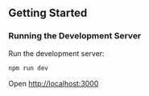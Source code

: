 ## Getting Started

### Running the Development Server

Run the development server:

```bash
npm run dev
```

Open [http://localhost:3000](http://localhost:3000)
